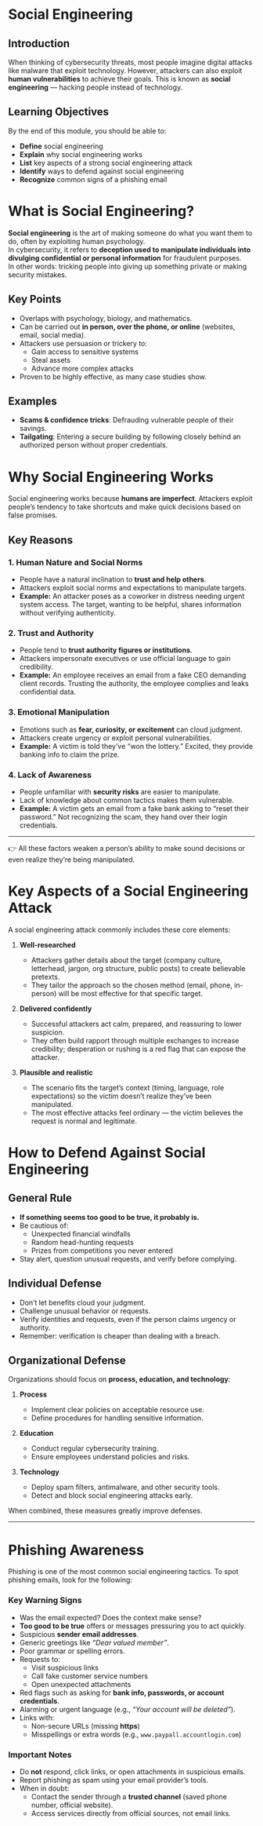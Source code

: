 # Social Engineering

## Introduction
When thinking of cybersecurity threats, most people imagine digital attacks like malware that exploit technology. However, attackers can also exploit **human vulnerabilities** to achieve their goals. This is known as **social engineering** — hacking people instead of technology.

## Learning Objectives
By the end of this module, you should be able to:

- **Define** social engineering  
- **Explain** why social engineering works  
- **List** key aspects of a strong social engineering attack  
- **Identify** ways to defend against social engineering  
- **Recognize** common signs of a phishing email  

# What is Social Engineering?

**Social engineering** is the art of making someone do what you want them to do, often by exploiting human psychology.  
In cybersecurity, it refers to **deception used to manipulate individuals into divulging confidential or personal information** for fraudulent purposes.  
In other words: tricking people into giving up something private or making security mistakes.

## Key Points
- Overlaps with psychology, biology, and mathematics.  
- Can be carried out **in person, over the phone, or online** (websites, email, social media).  
- Attackers use persuasion or trickery to:  
  - Gain access to sensitive systems  
  - Steal assets  
  - Advance more complex attacks  
- Proven to be highly effective, as many case studies show.

## Examples
- **Scams & confidence tricks**: Defrauding vulnerable people of their savings.  
- **Tailgating**: Entering a secure building by following closely behind an authorized person without proper credentials.  

# Why Social Engineering Works

Social engineering works because **humans are imperfect**. Attackers exploit people’s tendency to take shortcuts and make quick decisions based on false promises.

## Key Reasons

### 1. Human Nature and Social Norms
- People have a natural inclination to **trust and help others**.  
- Attackers exploit social norms and expectations to manipulate targets.  
- **Example:** An attacker poses as a coworker in distress needing urgent system access. The target, wanting to be helpful, shares information without verifying authenticity.  

### 2. Trust and Authority
- People tend to **trust authority figures or institutions**.  
- Attackers impersonate executives or use official language to gain credibility.  
- **Example:** An employee receives an email from a fake CEO demanding client records. Trusting the authority, the employee complies and leaks confidential data.  

### 3. Emotional Manipulation
- Emotions such as **fear, curiosity, or excitement** can cloud judgment.  
- Attackers create urgency or exploit personal vulnerabilities.  
- **Example:** A victim is told they’ve “won the lottery.” Excited, they provide banking info to claim the prize.  

### 4. Lack of Awareness
- People unfamiliar with **security risks** are easier to manipulate.  
- Lack of knowledge about common tactics makes them vulnerable.  
- **Example:** A victim gets an email from a fake bank asking to “reset their password.” Not recognizing the scam, they hand over their login credentials.  

---

👉 All these factors weaken a person’s ability to make sound decisions or even realize they’re being manipulated.  

# Key Aspects of a Social Engineering Attack

A social engineering attack commonly includes these core elements:

1. **Well-researched**
   - Attackers gather details about the target (company culture, letterhead, jargon, org structure, public posts) to create believable pretexts.
   - They tailor the approach so the chosen method (email, phone, in-person) will be most effective for that specific target.

2. **Delivered confidently**
   - Successful attackers act calm, prepared, and reassuring to lower suspicion.
   - They often build rapport through multiple exchanges to increase credibility; desperation or rushing is a red flag that can expose the attacker.

3. **Plausible and realistic**
   - The scenario fits the target’s context (timing, language, role expectations) so the victim doesn’t realize they’ve been manipulated.
   - The most effective attacks feel ordinary — the victim believes the request is normal and legitimate.

# How to Defend Against Social Engineering

## General Rule
- **If something seems too good to be true, it probably is.**  
- Be cautious of:
  - Unexpected financial windfalls  
  - Random head-hunting requests  
  - Prizes from competitions you never entered  
- Stay alert, question unusual requests, and verify before complying.

## Individual Defense
- Don’t let benefits cloud your judgment.  
- Challenge unusual behavior or requests.  
- Verify identities and requests, even if the person claims urgency or authority.  
- Remember: verification is cheaper than dealing with a breach.

## Organizational Defense
Organizations should focus on **process, education, and technology**:

1. **Process**  
   - Implement clear policies on acceptable resource use.  
   - Define procedures for handling sensitive information.  

2. **Education**  
   - Conduct regular cybersecurity training.  
   - Ensure employees understand policies and risks.  

3. **Technology**  
   - Deploy spam filters, antimalware, and other security tools.  
   - Detect and block social engineering attacks early.  

When combined, these measures greatly improve defenses.

---

# Phishing Awareness

Phishing is one of the most common social engineering tactics. To spot phishing emails, look for the following:

### Key Warning Signs
- Was the email expected? Does the context make sense?  
- **Too good to be true** offers or messages pressuring you to act quickly.  
- Suspicious **sender email addresses**.  
- Generic greetings like *“Dear valued member”*.  
- Poor grammar or spelling errors.  
- Requests to:
  - Visit suspicious links  
  - Call fake customer service numbers  
  - Open unexpected attachments  
- Red flags such as asking for **bank info, passwords, or account credentials**.  
- Alarming or urgent language (e.g., *“Your account will be deleted”*).  
- Links with:
  - Non-secure URLs (missing **https**)  
  - Misspellings or extra words (e.g., `www.paypall.accountlogin.com`)  

### Important Notes
- Do **not** respond, click links, or open attachments in suspicious emails.  
- Report phishing as spam using your email provider’s tools.  
- When in doubt:  
  - Contact the sender through a **trusted channel** (saved phone number, official website).  
  - Access services directly from official sources, not email links.  

